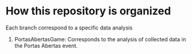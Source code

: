 # How this repository is organized

Each branch correspond to a specific data analysis

1. PortasAbertasGame: Corresponds to the analysis of collected data in the Portas Abertas event.
